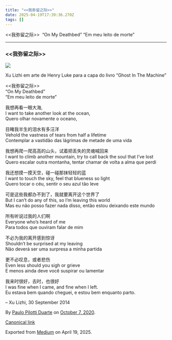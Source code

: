 ```yaml
---
title: "<<我弥留之际>>"
date: 2025-04-19T17:39:36.270Z
tags: []
---
```


<<我弥留之际>>  “On My Deathbed” “Em meu leito de morte”

* * *

### <<我弥留之际>>

![](https://cdn-images-1.medium.com/max/2560/1*29FSRkIHdrM6DZJM94dUiw.jpeg)

Xu Lizhi em arte de Henry Luke para a capa do livro “Ghost In The Machine”

<<我弥留之际>>   
“On My Deathbed”  
“Em meu leito de morte”

我想再看一眼大海,  
I want to take another look at the ocean,  
Quero olhar novamente o oceano,

目睹我半生的泪水有多汪洋  
Vehold the vastness of tears from half a lifetime  
Contemplar a vastidão das lágrimas de metade de uma vida

我想再爬一爬高高的山头，试着把丢失的灵魂喊回来  
I want to climb another mountain, try to call back the soul that I’ve lost  
Quero escalar outra montanha, tentar chamar de volta a alma que perdi

我还想摸一摸天空，碰一碰那抹轻轻的蓝  
I want to touch the sky, feel that blueness so light  
Quero tocar o céu, sentir o seu azul tão leve

可是这些我都办不到了，我就要离开这个世界了  
But I can’t do any of this, so I’m leaving this world  
Mas eu não posso fazer nada disso, então estou deixando este mundo

所有听说过我的人们啊  
Everyone who’s heard of me  
Para todos que ouviram falar de mim

不必为我的离开感到惊讶  
Shouldn’t be surprised at my leaving  
Não deverá ser uma surpresa a minha partida

更不必叹息，或者悲伤  
Even less should you sigh or grieve  
E menos ainda deve você suspirar ou lamentar

我来时很好，去时，也很好  
I was fine when I came, and fine when I left.  
Eu estava bem quando cheguei, e estou bem enquanto parto.

– Xu Lizhi, 30 September 2014

By [Paulo Pilotti Duarte](https://medium.com/@paulopilotti) on [October 7, 2020](https://medium.com/p/23850565c062).

[Canonical link](https://medium.com/@paulopilotti/%E6%88%91%E5%BC%A5%E7%95%99%E4%B9%8B%E9%99%85-23850565c062)

Exported from [Medium](https://medium.com) on April 19, 2025.
